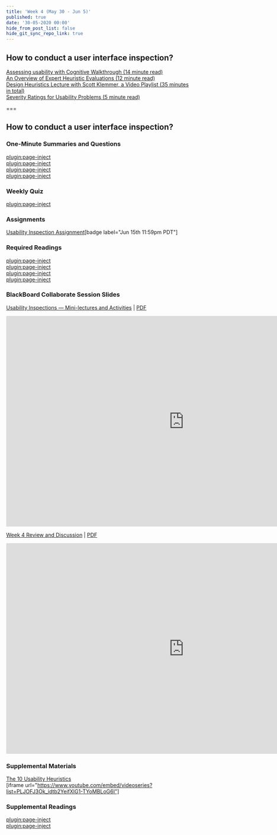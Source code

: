 ```yaml
---
title: 'Week 4 (May 30 - Jun 5)'
published: true
date: '30-05-2020 00:00'
hide_from_post_list: false
hide_git_sync_repo_link: true
---
```


## How to conduct a user interface inspection?   

[Assessing usability with Cognitive Walkthrough (14 minute read)](https://uxdesign.cc/assessing-interfaces-with-cognitive-walkthrough-9f92eae4321f)  
[An Overview of Expert Heuristic Evaluations (12 minute read)](https://www.uxmatters.com/mt/archives/2014/06/an-overview-of-expert-heuristic-evaluations.php)  
[Design Heuristics Lecture with Scott Klemmer, a Video Playlist (35 minutes in total)](https://www.youtube.com/playlist?list=PLVtu1bDQijari7LfHOoSTdcpbWIkwZWIA)  
[Severity Ratings for Usability Problems (5 minute read)](https://www.nngroup.com/articles/how-to-rate-the-severity-of-usability-problems/)  

===

## **How to conduct a user interface inspection?**

### One-Minute Summaries and Questions  
[plugin:page-inject](../../canvaslms-assignments/one-minute-summaries/week-04-1)  
[plugin:page-inject](../../canvaslms-assignments/one-minute-summaries/week-04-2)  
[plugin:page-inject](../../canvaslms-assignments/one-minute-summaries/week-04-3)  
[plugin:page-inject](../../canvaslms-assignments/one-minute-summaries/week-04-4)  

### Weekly Quiz
[plugin:page-inject](../../canvaslms-assignments/weekly-review-quizzes/week-04)  

### Assignments
[Usability Inspection Assignment](https://canvas.sfu.ca/courses/53207/assignments/457116)[badge label="Jun 15th 11:59pm PDT"]

### Required Readings  
[plugin:page-inject](../../weekly-readings/week-04-1)  
[plugin:page-inject](../../weekly-readings/week-04-2)  
[plugin:page-inject](../../weekly-readings/week-04-3)  
[plugin:page-inject](../../weekly-readings/week-04-4)  

### BlackBoard Collaborate Session Slides
[Usability Inspections — Mini-lectures and Activities](https://docs.google.com/presentation/d/e/2PACX-1vSU1iWPOeI7KEG1co0f811QbckQXonnRr1guf_T4dUS78gICxDgEuCCr7fdB1ubEAdGmVxnu0mTw_Tc/pub?start=false&loop=false&delayms=3000)  | [PDF](https://canvas.sfu.ca/courses/53207/files/folder/Downloads/Slides%20PDFs/Mini-Lectures%20and%20Activities/Week-04)
<div class="grav-youtube"><iframe src="https://docs.google.com/presentation/d/e/2PACX-1vSU1iWPOeI7KEG1co0f811QbckQXonnRr1guf_T4dUS78gICxDgEuCCr7fdB1ubEAdGmVxnu0mTw_Tc/embed?start=false&loop=false&delayms=3000" frameborder="0" width="960" height="569" allowfullscreen="true" mozallowfullscreen="true" webkitallowfullscreen="true"></iframe></div>

[Week 4 Review and Discussion](https://docs.google.com/presentation/d/e/2PACX-1vTgTjIEPOkeaporo89YYNbnZ5kYVN85CN4Dv8k7ttsKi3j6h8bljm0Y8RLU8S1GS8noZ3xNu0KtGC-C/pub?start=false&loop=false&delayms=3000)  | [PDF](https://canvas.sfu.ca/courses/53207/files/folder/Downloads/Slides%20PDFs/Review%20and%20Discussion/Week-04)
<div class="grav-youtube"><iframe src="https://docs.google.com/presentation/d/e/2PACX-1vTgTjIEPOkeaporo89YYNbnZ5kYVN85CN4Dv8k7ttsKi3j6h8bljm0Y8RLU8S1GS8noZ3xNu0KtGC-C/embed?start=false&loop=false&delayms=3000" frameborder="0" width="960" height="569" allowfullscreen="true" mozallowfullscreen="true" webkitallowfullscreen="true"></iframe></div>

### Supplemental Materials  
[The 10 Usability Heuristics](https://www.youtube.com/playlist?list=PLJOFJ3Ok_idtb2YeifXlG1-TYoMBLoG6I)  
[iframe url="https://www.youtube.com/embed/videoseries?list=PLJOFJ3Ok_idtb2YeifXlG1-TYoMBLoG6I"]

### Supplemental Readings  
[plugin:page-inject](../../ux-techniques-guide/how-to-conduct-a-user-interface-inspection/cognitive-walkthroughs)  
[plugin:page-inject](../../ux-techniques-guide/how-to-conduct-a-user-interface-inspection/heuristic-evaluations)  
